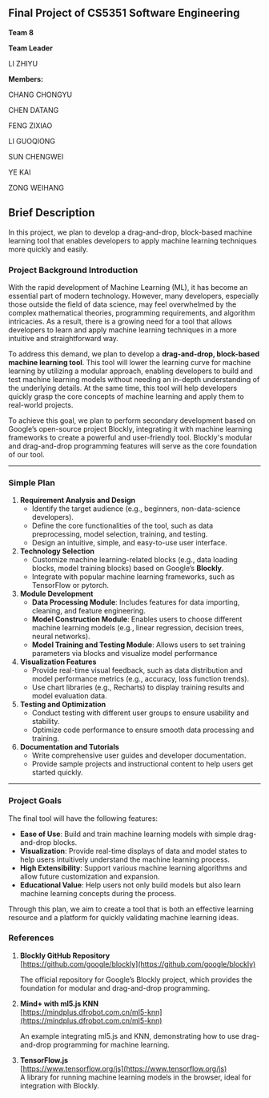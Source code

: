 ## Final Project of CS5351 Software Engineering

**Team 8**

**Team Leader**

LI ZHIYU

**Members:** 

CHANG CHONGYU

CHEN DATANG

FENG ZIXIAO

LI GUOQIONG

SUN CHENGWEI 

YE KAI

ZONG WEIHANG

## Brief Description

In this project, we plan to develop a drag-and-drop, block-based machine learning tool that enables developers to apply machine learning techniques more quickly and easily.



### Project Background Introduction

With the rapid development of Machine Learning (ML), it has become an essential part of modern technology. However, many developers, especially those outside the field of data science, may feel overwhelmed by the complex mathematical theories, programming requirements, and algorithm intricacies. As a result, there is a growing need for a tool that allows developers to learn and apply machine learning techniques in a more intuitive and straightforward way.

To address this demand, we plan to develop a **drag-and-drop, block-based machine learning tool**. This tool will lower the learning curve for machine learning by utilizing a modular approach, enabling developers to build and test machine learning models without needing an in-depth understanding of the underlying details. At the same time, this tool will help developers quickly grasp the core concepts of machine learning and apply them to real-world projects.

To achieve this goal, we plan to perform secondary development based on Google’s open-source project Blockly, integrating it with machine learning frameworks to create a powerful and user-friendly tool. Blockly's modular and drag-and-drop programming features will serve as the core foundation of our tool.

---

### Simple Plan

1. **Requirement Analysis and Design**  
   - Identify the target audience (e.g., beginners, non-data-science developers).  
   - Define the core functionalities of the tool, such as data preprocessing, model selection, training, and testing.  
   - Design an intuitive, simple, and easy-to-use user interface.
2. **Technology Selection**  
   - Customize machine learning-related blocks (e.g., data loading blocks, model training blocks) based on Google’s **Blockly**.  
   - Integrate with popular machine learning frameworks, such as TensorFlow or pytorch.  
3. **Module Development**  
   - **Data Processing Module**: Includes features for data importing, cleaning, and feature engineering.  
   - **Model Construction Module**: Enables users to choose different machine learning models (e.g., linear regression, decision trees, neural networks).  
   - **Model Training and Testing Module**: Allows users to set training parameters via blocks and visualize model performance
4. **Visualization Features**  
   - Provide real-time visual feedback, such as data distribution and model performance metrics (e.g., accuracy, loss function trends).  
   - Use chart libraries (e.g., Recharts) to display training results and model evaluation data.
5. **Testing and Optimization**  
   - Conduct testing with different user groups to ensure usability and stability.  
   - Optimize code performance to ensure smooth data processing and training.
6. **Documentation and Tutorials**  
   - Write comprehensive user guides and developer documentation.  
   - Provide sample projects and instructional content to help users get started quickly.

---

### Project Goals

The final tool will have the following features:
- **Ease of Use**: Build and train machine learning models with simple drag-and-drop blocks.  
- **Visualization**: Provide real-time displays of data and model states to help users intuitively understand the machine learning process.  
- **High Extensibility**: Support various machine learning algorithms and allow future customization and expansion.  
- **Educational Value**: Help users not only build models but also learn machine learning concepts during the process.

Through this plan, we aim to create a tool that is both an effective learning resource and a platform for quickly validating machine learning ideas.

### References

1. **Blockly GitHub Repository**  
   [https://github.com/google/blockly](https://github.com/google/blockly)  

   The official repository for Google’s Blockly project, which provides the foundation for modular and drag-and-drop programming.

2. **Mind+ with ml5.js KNN**  
   [https://mindplus.dfrobot.com.cn/ml5-knn](https://mindplus.dfrobot.com.cn/ml5-knn)  

   An example integrating ml5.js and KNN, demonstrating how to use drag-and-drop programming for machine learning.

3. **TensorFlow.js**  
   [https://www.tensorflow.org/js](https://www.tensorflow.org/js)  
   A library for running machine learning models in the browser, ideal for integration with Blockly.
